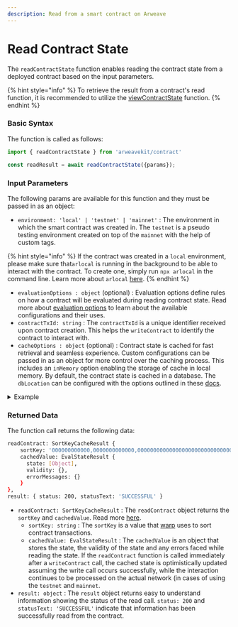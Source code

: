 ```yaml
---
description: Read from a smart contract on Arweave
---
```


# Read Contract State

The `readContractState` function enables reading the contract state from a deployed contract based on the input parameters.

{% hint style="info" %}
To retrieve the result from a contract's read function, it is recommended to utilize the [viewContractState](view-contract-state.md) function.
{% endhint %}

### Basic Syntax

The function is called as follows:

```javascript
import { readContractState } from 'arweavekit/contract'

const readResult = await readContractState({params});
```

### Input Parameters

The following params are available for this function and they must be passed in as an object:

* `environment: 'local' | 'testnet' | 'mainnet'` : The environment in which the smart contract was created in. The `testnet` is a pseudo testing environment created on top of the `mainnet` with the help of custom tags.

{% hint style="info" %}
If the contract was created in a `local` environment, please make sure that`arlocal` is running in the background to be able to interact with the contract. To create one, simply run `npx arlocal` in the command line. Learn more about `arlocal` [here](https://cookbook.arweave.dev/guides/testing/arlocal.html).
{% endhint %}

* `evaluationOptions : object` (optional) : Evaluation options define rules on how a contract will be evaluated during reading contract state. Read more about [evaluation options](https://academy.warp.cc/docs/sdk/advanced/evaluation-options) to learn about the available configurations and their uses.
* `contractTxId: string` : The `contractTxId` is a unique identifier received upon contract creation. This helps the `writeContract` to identify the contract to interact with.
* `cacheOptions : object` (optional) : Contract state is cached for fast retrieval and seamless experience. Custom configurations can be passed in as an object for more control over the caching process. This includes an `inMemory` option enabling the storage of cache in local memory. By default, the contract state is cached in a database. The `dbLocation` can be configured with the options outlined in these [docs](https://academy.warp.cc/docs/sdk/advanced/cache).

<details>

<summary>Example</summary>

```javascript
const readResult = await readContractState({
      environment: 'testnet',
      contractTxId: 'CONTRACT_TRANSACTION_ID',
});
```

</details>

### Returned Data

The function call returns the following data:

```bash
readContract: SortKeyCacheResult {
    sortKey: '000000000000,0000000000000,0000000000000000000000000000000000000000000000000000000000000000',
    cachedValue: EvalStateResult {
      state: [Object],
      validity: {},
      errorMessages: {}
    }
},
result: { status: 200, statusText: 'SUCCESSFUL' }
```

* `readContract: SortKeyCacheResult` : The `readContract` object returns the `sortKey` and `cachedValue`. Read more [here](https://github.com/warp-contracts/warp/blob/e944cd7c0f0af7ed29de8593f4e5f9689e589525/src/cache/SortKeyCache.ts#L87).
  * `sortKey: string` : The `sortKey` is a value that [warp](https://warp.cc/) uses to sort contract transactions.
  * `cachedValue: EvalStateResult` : The `cachedValue` is an object that stores the state, the validity of the state and any errors faced while reading the state. If the `readContract` function is called immediately after a `writeContract` call, the cached state is optimistically updated assuming the write call occurs successfully, while the interaction continues to be processed on the actual network (in cases of using the `testnet` and `mainnet`.
* `result: object` : The `result` object returns easy to understand information showing the status of the read call. `status: 200` and `statusText: 'SUCCESSFUL'` indicate that information has been successfully read from the contract.
